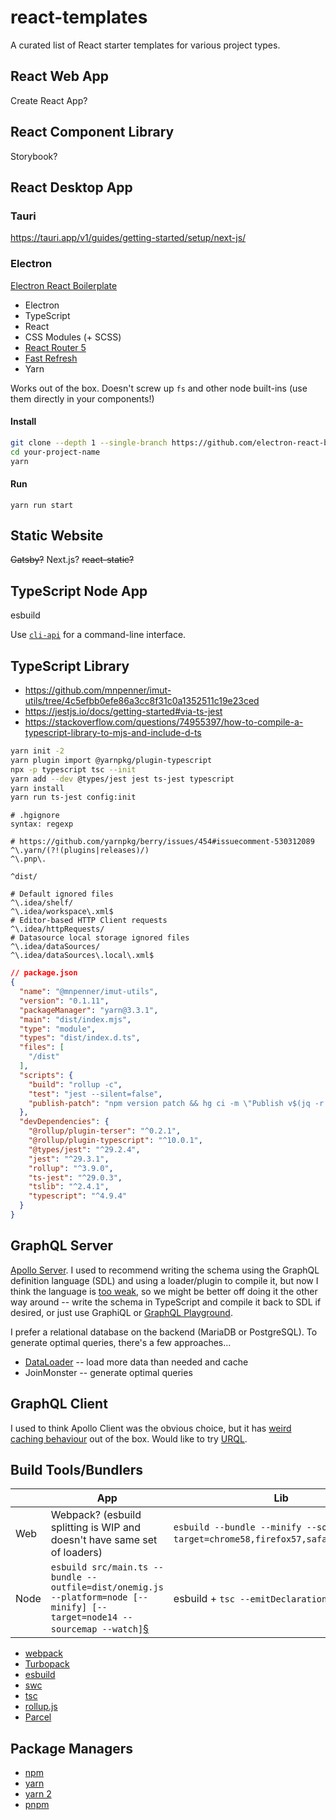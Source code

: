 # react-templates
A curated list of React starter templates for various project types.

## React Web App

Create React App?

## React Component Library

Storybook?

## React Desktop App

### Tauri

https://tauri.app/v1/guides/getting-started/setup/next-js/

### Electron

[Electron React Boilerplate](https://github.com/electron-react-boilerplate/electron-react-boilerplate)

* Electron
* TypeScript
* React
* CSS Modules (+ SCSS)
* [React Router 5](https://reactrouter.com/web/guides/quick-start)
* [Fast Refresh](https://github.com/pmmmwh/react-refresh-webpack-plugin)
* Yarn

Works out of the box. Doesn't screw up `fs` and other node built-ins (use them directly in your components!)

#### Install

```sh
git clone --depth 1 --single-branch https://github.com/electron-react-boilerplate/electron-react-boilerplate.git your-project-name
cd your-project-name
yarn
```

#### Run

```
yarn run start
```

## Static Website

~~Gatsby?~~ Next.js? ~~react-static?~~

## TypeScript Node App

esbuild

Use [`cli-api`](https://github.com/mnpenner/node-cli-api) for a command-line interface.

## TypeScript Library

- https://github.com/mnpenner/imut-utils/tree/4c5efbb0efe86a3cc8f31c0a1352511c19e23ced
- https://jestjs.io/docs/getting-started#via-ts-jest
- https://stackoverflow.com/questions/74955397/how-to-compile-a-typescript-library-to-mjs-and-include-d-ts

```sh
yarn init -2
yarn plugin import @yarnpkg/plugin-typescript
npx -p typescript tsc --init
yarn add --dev @types/jest jest ts-jest typescript
yarn install
yarn run ts-jest config:init
```

```.hgignore
# .hgignore
syntax: regexp

# https://github.com/yarnpkg/berry/issues/454#issuecomment-530312089
^\.yarn/(?!(plugins|releases)/)
^\.pnp\.

^dist/

# Default ignored files
^\.idea/shelf/
^\.idea/workspace\.xml$
# Editor-based HTTP Client requests
^\.idea/httpRequests/
# Datasource local storage ignored files
^\.idea/dataSources/
^\.idea/dataSources\.local\.xml$
```

```json
// package.json
{
  "name": "@mnpenner/imut-utils",
  "version": "0.1.11",
  "packageManager": "yarn@3.3.1",
  "main": "dist/index.mjs",
  "type": "module",
  "types": "dist/index.d.ts",
  "files": [
    "/dist"
  ],
  "scripts": {
    "build": "rollup -c",
    "test": "jest --silent=false",
    "publish-patch": "npm version patch && hg ci -m \"Publish v$(jq -r '.version' package.json)\" && npm publish"
  },
  "devDependencies": {
    "@rollup/plugin-terser": "^0.2.1",
    "@rollup/plugin-typescript": "^10.0.1",
    "@types/jest": "^29.2.4",
    "jest": "^29.3.1",
    "rollup": "^3.9.0",
    "ts-jest": "^29.0.3",
    "tslib": "^2.4.1",
    "typescript": "^4.9.4"
  }
}
```

## GraphQL Server

[Apollo Server](https://www.apollographql.com/docs/apollo-server/). I used to recommend writing the schema using the GraphQL definition language (SDL) and using a loader/plugin to compile it, but now I think the language is [too weak](https://github.com/graphql/graphql-spec/issues/190), so we might be better off doing it the other way around -- write the schema in TypeScript and compile it back to SDL if desired, or just use GraphiQL or [GraphQL Playground](https://github.com/graphql/graphql-playground#faq).

I prefer a relational database on the backend (MariaDB or PostgreSQL). To generate optimal queries, there's a few approaches...

* [DataLoader](https://github.com/graphql/dataloader) -- load more data than needed and cache
* JoinMonster -- generate optimal queries

## GraphQL Client

I used to think Apollo Client was the obvious choice, but it has [weird caching behaviour](https://github.com/apollographql/apollo-client/issues/5963) out of the box. Would like to try [URQL](https://formidable.com/open-source/urql/docs/comparison/).

## Build Tools/Bundlers

|    | App  | Lib |
| --- | --- | --- |
| Web  | Webpack? (esbuild splitting is WIP and doesn't have same set of loaders) | `esbuild --bundle --minify --sourcemap --target=chrome58,firefox57,safari11,edge16`[§](https://esbuild.github.io/getting-started/#bundling-for-the-browser) |
| Node  | `esbuild src/main.ts --bundle --outfile=dist/onemig.js --platform=node [--minify] [--target=node14 --sourcemap --watch]`[§](https://esbuild.github.io/getting-started/#bundling-for-node)  | esbuild + `tsc --emitDeclarationOnly` ? |


- [webpack](https://webpack.js.org/)
- [Turbopack](https://turbo.build/pack)
- [esbuild](https://esbuild.github.io/)
- [swc](https://swc.rs/)
- [tsc](https://www.typescriptlang.org/docs/handbook/compiler-options.html)
- [rollup.js](https://rollupjs.org/guide/en/)
- [Parcel](https://parceljs.org/)

## Package Managers

- [npm](https://www.npmjs.com/)
- [yarn](https://classic.yarnpkg.com/lang/en/)
- [yarn 2](https://yarnpkg.com/)
- [pnpm](https://pnpm.io/)
